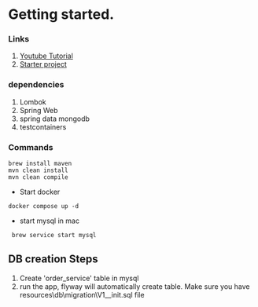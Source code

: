 # Getting started.
### Links
1. [Youtube Tutorial](https://www.youtube.com/watch?v=NpdG3lmKJ5g&list=PLSVW22jAG8pDeU80nDzbUgr8qqzEMppi8&index=1&ab_channel=ProgrammingTechie)
2. [Starter project](https://start.spring.io/)

### dependencies
1. Lombok
2. Spring Web
3. spring data mongodb
4. testcontainers

### Commands
```
brew install maven
mvn clean install
mvn clean compile
```
- Start docker
```
docker compose up -d
```
- start mysql in mac
```
 brew service start mysql
```

## DB creation Steps
1. Create 'order_service' table in mysql
2. run the app, flyway will automatically create table. Make sure you have resources\db\migration\V1__init.sql file